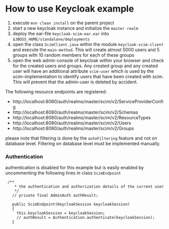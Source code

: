 # How to use Keycloak example

1. execute `mvn clean install` on the parent project
2. start a new keycloak instance and initialize the `master realm`
3. deploy the ear-file `keycloak-scim-ear.ear` into `$JBOSS_HOME/standalone/deployments`
4. open the class `ScimClient.java` within the module `keycloak-scim-client` and execute the `main-method`. This will
 create almost 5000 users and 5 groups with 10 random members for each of these groups
5. open the web admin console of keycloak within your browser and check for the created users and groups. Any
 created group and any created user will have an additional attribute `scim-user` which is used by the 
 scim-implementation to identify users that have been created with scim. This will prevent that the admin-user is
 deleted by accident.
 
The following resource endpoints are registered:

* http://localhost:8080/auth/realms/master/scim/v2/ServiceProviderConfig
* http://localhost:8080/auth/realms/master/scim/v2/Schemas
* http://localhost:8080/auth/realms/master/scim/v2/ResourceTypes
* http://localhost:8080/auth/realms/master/scim/v2/Users
* http://localhost:8080/auth/realms/master/scim/v2/Groups

please note that filtering is done by the `autoFiltering` feature and not on database level. Filtering on database level
 must be implemented manually.
 
 ### Authentication
 
 authentication is disabled for this example but is easily enabled by uncommenting the following lines in class
  `ScimEndpoint`
```  
 /**
    * the authentication and authorization details of the current user
    */
   // private final AdminAuth authResult;
 
   public ScimEndpoint(KeycloakSession keycloakSession)
   {
     this.keycloakSession = keycloakSession;
     // authResult = Authentication.authenticate(keycloakSession);
   }
```


